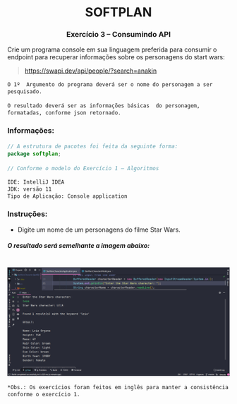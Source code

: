 # <div align="center">SOFTPLAN</div>
### <div align="center">Exercício 3 – Consumindo API</div>


Crie um programa console em sua linguagem preferida para consumir o endpoint para recuperar informações sobre os personagens do start wars:


> https://swapi.dev/api/people/?search=anakin

```
O 1º  Argumento do programa deverá ser o nome do personagem a ser pesquisado.

O resultado deverá ser as informações básicas  do personagem, formatadas, conforme json retornado.
```
### Informações:


```java
// A estrutura de pacotes foi feita da seguinte forma:
package softplan;

// Conforme o modelo do Exercício 1 – Algoritmos
```

```
IDE: IntelliJ IDEA
JDK: versão 11
Tipo de Aplicação: Console application
```

### Instruções:
* Digite um nome de um personagens do filme Star Wars.

##### O resultado será semelhante a imagem abaixo:
<br />
<div align="center"><img src="./_res/preview.png" alt="Star Wars CLI Preview" /></div>

    *Obs.: Os exercícios foram feitos em inglês para manter a consistência conforme o exercício 1.